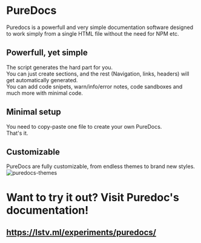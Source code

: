 # PureDocs
Puredocs is a powerfull and very simple documentation software designed to work simply from a single HTML file without the need for NPM etc.

## Powerfull, yet simple
The script generates the hard part for you.<br>
You can just create sections, and the rest (Navigation, links, headers) will get automatically generated.<br>
You can add code snipets, warn/info/error notes, code sandboxes and much more with minimal code.

## Minimal setup
You need to copy-paste one file to create your own PureDocs.<br>That's it.

## Customizable
PureDocs are fully customizable, from endless themes to brand new styles.
![puredocs-themes](https://user-images.githubusercontent.com/62482747/151216590-a00c022b-8680-4bc8-88b7-b45305e4e88f.png)

# Want to try it out? Visit Puredoc's documentation!
## https://lstv.ml/experiments/puredocs/
